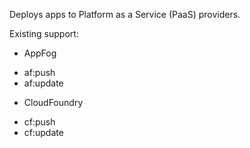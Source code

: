 Deploys apps to Platform as a Service (PaaS) providers.

Existing support:

- AppFog
+ af:push
+ af:update

- CloudFoundry
+ cf:push
+ cf:update
